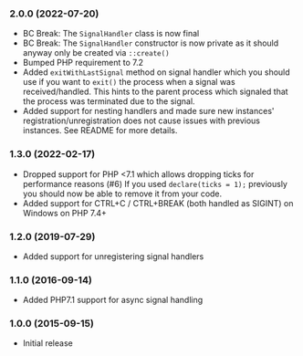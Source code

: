 ### 2.0.0 (2022-07-20)

  * BC Break: The `SignalHandler` class is now final
  * BC Break: The `SignalHandler` constructor is now private as it should anyway only be created via `::create()`
  * Bumped PHP requirement to 7.2
  * Added `exitWithLastSignal` method on signal handler which you should use if you want to `exit()` the process when a signal was received/handled. This hints to the parent process which signaled that the process was terminated due to the signal.
  * Added support for nesting handlers and made sure new instances' registration/unregistration does not cause issues with previous instances. See README for more details.

### 1.3.0 (2022-02-17)

  * Dropped support for PHP <7.1 which allows dropping ticks for performance reasons (#6)
    If you used `declare(ticks = 1);` previously you should now be able to remove it from your code.
  * Added support for CTRL+C / CTRL+BREAK (both handled as SIGINT) on Windows on PHP 7.4+

### 1.2.0 (2019-07-29)

  * Added support for unregistering signal handlers

### 1.1.0 (2016-09-14)

  * Added PHP7.1 support for async signal handling

### 1.0.0 (2015-09-15)

  * Initial release
